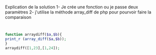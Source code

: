 Explication de la solution 
1- Je crée une fonction ou je passe deux paramètres 
2- j'utilise la méthode array_diff de php pour pourvoir faire la comparaison 
```` php


function arraydiff($a,$b){
print_r (array_diff($a,$b));
}
arraydiff([1,23],[1,24]);